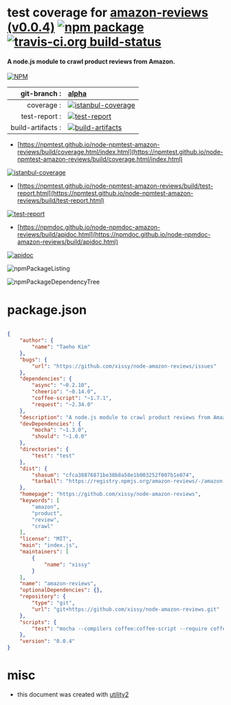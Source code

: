 # test coverage for  [amazon-reviews (v0.0.4)](https://github.com/xissy/node-amazon-reviews)  [![npm package](https://img.shields.io/npm/v/npmtest-amazon-reviews.svg?style=flat-square)](https://www.npmjs.org/package/npmtest-amazon-reviews) [![travis-ci.org build-status](https://api.travis-ci.org/npmtest/node-npmtest-amazon-reviews.svg)](https://travis-ci.org/npmtest/node-npmtest-amazon-reviews)
#### A node.js module to crawl product reviews from Amazon.

[![NPM](https://nodei.co/npm/amazon-reviews.png?downloads=true&downloadRank=true&stars=true)](https://www.npmjs.com/package/amazon-reviews)

| git-branch : | [alpha](https://github.com/npmtest/node-npmtest-amazon-reviews/tree/alpha)|
|--:|:--|
| coverage : | [![istanbul-coverage](https://npmtest.github.io/node-npmtest-amazon-reviews/build/coverage.badge.svg)](https://npmtest.github.io/node-npmtest-amazon-reviews/build/coverage.html/index.html)|
| test-report : | [![test-report](https://npmtest.github.io/node-npmtest-amazon-reviews/build/test-report.badge.svg)](https://npmtest.github.io/node-npmtest-amazon-reviews/build/test-report.html)|
| build-artifacts : | [![build-artifacts](https://npmtest.github.io/node-npmtest-amazon-reviews/glyphicons_144_folder_open.png)](https://github.com/npmtest/node-npmtest-amazon-reviews/tree/gh-pages/build)|

- [https://npmtest.github.io/node-npmtest-amazon-reviews/build/coverage.html/index.html](https://npmtest.github.io/node-npmtest-amazon-reviews/build/coverage.html/index.html)

[![istanbul-coverage](https://npmtest.github.io/node-npmtest-amazon-reviews/build/screenCapture.buildCi.browser.%252Ftmp%252Fbuild%252Fcoverage.lib.html.png)](https://npmtest.github.io/node-npmtest-amazon-reviews/build/coverage.html/index.html)

- [https://npmtest.github.io/node-npmtest-amazon-reviews/build/test-report.html](https://npmtest.github.io/node-npmtest-amazon-reviews/build/test-report.html)

[![test-report](https://npmtest.github.io/node-npmtest-amazon-reviews/build/screenCapture.buildCi.browser.%252Ftmp%252Fbuild%252Ftest-report.html.png)](https://npmtest.github.io/node-npmtest-amazon-reviews/build/test-report.html)

- [https://npmdoc.github.io/node-npmdoc-amazon-reviews/build/apidoc.html](https://npmdoc.github.io/node-npmdoc-amazon-reviews/build/apidoc.html)

[![apidoc](https://npmdoc.github.io/node-npmdoc-amazon-reviews/build/screenCapture.buildCi.browser.%252Ftmp%252Fbuild%252Fapidoc.html.png)](https://npmdoc.github.io/node-npmdoc-amazon-reviews/build/apidoc.html)

![npmPackageListing](https://npmtest.github.io/node-npmtest-amazon-reviews/build/screenCapture.npmPackageListing.svg)

![npmPackageDependencyTree](https://npmtest.github.io/node-npmtest-amazon-reviews/build/screenCapture.npmPackageDependencyTree.svg)



# package.json

```json

{
    "author": {
        "name": "Taeho Kim"
    },
    "bugs": {
        "url": "https://github.com/xissy/node-amazon-reviews/issues"
    },
    "dependencies": {
        "async": "~0.2.10",
        "cheerio": "~0.14.0",
        "coffee-script": "~1.7.1",
        "request": "~2.34.0"
    },
    "description": "A node.js module to crawl product reviews from Amazon.",
    "devDependencies": {
        "mocha": "~1.3.0",
        "should": "~1.0.0"
    },
    "directories": {
        "test": "test"
    },
    "dist": {
        "shasum": "cfca38876871be38b8a58e1b003252f007b1e074",
        "tarball": "https://registry.npmjs.org/amazon-reviews/-/amazon-reviews-0.0.4.tgz"
    },
    "homepage": "https://github.com/xissy/node-amazon-reviews",
    "keywords": [
        "amazon",
        "product",
        "review",
        "crawl"
    ],
    "license": "MIT",
    "main": "index.js",
    "maintainers": [
        {
            "name": "xissy"
        }
    ],
    "name": "amazon-reviews",
    "optionalDependencies": {},
    "repository": {
        "type": "git",
        "url": "git+https://github.com/xissy/node-amazon-reviews.git"
    },
    "scripts": {
        "test": "mocha --compilers coffee:coffee-script --require coffee-script/register --globals lw --recursive ./test -t 50000"
    },
    "version": "0.0.4"
}
```



# misc
- this document was created with [utility2](https://github.com/kaizhu256/node-utility2)
